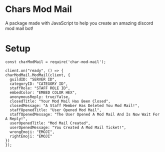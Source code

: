 # Chars Mod Mail
A package made with JavaScript to help you create an amazing discord mod mail bot!
# Setup
```
const charModMail = require('char-mod-mail');

client.on("ready", () => {
charModMail.ModMail(client, {
  guildID: "SERVER ID",
  categoryID: "CATEGORY ID",
  staffRole: "STAFF ROLE ID",
  embedColor: "EMBED COLOR HEX",
  anonymousReply: true/false,
  closedTitle: "Your Mod Mail Has Been Closed",
  closedMessage: "A Staff Member Has Deleted You Mod Mail!",
  staffOpenedTitle: "User Opened Mod Mail",
  staffOpenedMessage: "The User Opened A Mod Mail And Is Now Wait For A Reply!",
  userOpenedTitle: "Mod Mail Created",
  userOpenedMessage: "You Created A Mod Mail Ticket!",
  wrongEmoji: "EMOJI",
  rightEmoji: "EMOJI" 
})
});
```